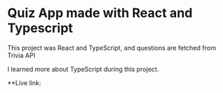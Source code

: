 # Quiz App made with React and Typescript

This project was React and TypeScript, and questions are fetched from Trivia API

I learned more about TypeScript during this project.

\*\*Live link:

